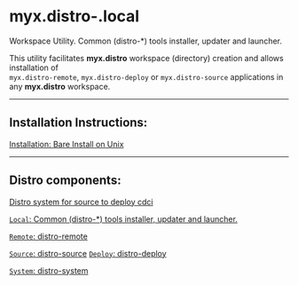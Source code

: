 # myx.distro-.local

Workspace Utility. Common (distro-*) tools installer, updater and launcher.

This utility facilitates **myx.distro** workspace (directory) creation and allows installation of  
`myx.distro-remote`, `myx.distro-deploy` or `myx.distro-source` applications in any **myx.distro** workspace.

---

## Installation Instructions: 

[Installation: Bare Install on Unix](https://github.com/myx/myx.distro-.local/blob/main/sh-lib/HelpDistroLocalTools-install-unix-bare.md)

---

## Distro components: 

[Distro system for source to deploy cdci](https://github.com/myx/myx.distro?tab=readme-ov-file#myxdistro)

[`Local`: Common (distro-*) tools installer, updater and launcher.](https://github.com/myx/myx.distro-.local?tab=readme-ov-file#myxdistro-.local)

[`Remote`: distro-remote](https://github.com/myx/myx.distro-remote?tab=readme-ov-file#myxdistro-remote)

[`Source`: distro-source](https://github.com/myx/myx.distro-source?tab=readme-ov-file#myxdistro-source)
[`Deploy`: distro-deploy](https://github.com/myx/myx.distro-deploy?tab=readme-ov-file#myxdistro-deploy)

[`System`: distro-system](https://github.com/myx/myx.distro-system?tab=readme-ov-file#myxdistro-system)
